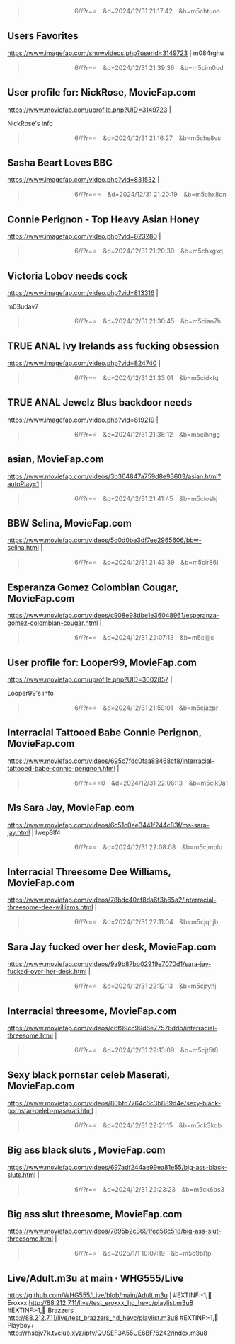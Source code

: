 
>　　　　　　　　6//?r=⭐　&d=2024/12/31 21:17:42　&b=m5chtuon
## Users Favorites
https://www.imagefap.com/showvideos.php?userid=3149723
|
m084rghu

>　　　　　　　　6//?r=⭐　&d=2024/12/31 21:39:36　&b=m5cim0ud
## User profile for: NickRose, MovieFap.com
https://www.moviefap.com/uprofile.php?UID=3149723
|

NickRose's info

>　　　　　　　　6//?r=⭐　&d=2024/12/31 21:16:27　&b=m5chs8vs
## Sasha Beart Loves BBC
https://www.imagefap.com/video.php?vid=831532
|


>　　　　　　　　6//?r=⭐⭐　&d=2024/12/31 21:20:19　&b=m5chx8cn
## Connie Perignon - Top Heavy Asian Honey
https://www.imagefap.com/video.php?vid=823280
|

>　　　　　　　　6//?r=⭐　&d=2024/12/31 21:20:30　&b=m5chxgxq
## Victoria Lobov needs cock
https://www.imagefap.com/video.php?vid=813316
|

m03udav7

>　　　　　　　　6//?r=⭐　&d=2024/12/31 21:30:45　&b=m5cian7h
## TRUE ANAL Ivy Irelands ass fucking obsession
https://www.imagefap.com/video.php?vid=824740
|

>　　　　　　　　6//?r=⭐　&d=2024/12/31 21:33:01　&b=m5cidkfq
## TRUE ANAL Jewelz Blus backdoor needs
https://www.imagefap.com/video.php?vid=819219
|

>　　　　　　　　6//?r=⭐　&d=2024/12/31 21:36:12　&b=m5cihngg
## asian, MovieFap.com
https://www.moviefap.com/videos/3b364847a759d8e93603/asian.html?autoPlay=1
|

>　　　　　　　　6//?r=⭐　&d=2024/12/31 21:41:45　&b=m5cioshj
## BBW Selina, MovieFap.com
https://www.moviefap.com/videos/5d0d0be3df7ee2965606/bbw-selina.html
|

>　　　　　　　　6//?r=⭐　&d=2024/12/31 21:43:39　&b=m5cir86j
## Esperanza Gomez Colombian Cougar, MovieFap.com
https://www.moviefap.com/videos/c908e93dbe1e36048961/esperanza-gomez-colombian-cougar.html
|

>　　　　　　　　6//?r=⭐　&d=2024/12/31 22:07:13　&b=m5cjljjc
## User profile for: Looper99, MovieFap.com
https://www.moviefap.com/uprofile.php?UID=3002857
|

Looper99's info

>　　　　　　　　6//?r=⭐　&d=2024/12/31 21:59:01　&b=m5cjazpr
## Interracial Tattooed Babe Connie Perignon, MovieFap.com
https://www.moviefap.com/videos/695c7fdc0faa88468cf8/interracial-tattooed-babe-connie-perignon.html
|

>　　　　　　　　6//?r=⭐⭐0　&d=2024/12/31 22:06:13　&b=m5cjk9a1
## Ms Sara Jay, MovieFap.com
https://www.moviefap.com/videos/6c51c0ee3441f244c83f/ms-sara-jay.html
|
lwep3lf4
>　　　　　　　　6//?r=⭐　&d=2024/12/31 22:08:08　&b=m5cjmplu
## Interracial Threesome Dee Williams, MovieFap.com
https://www.moviefap.com/videos/78bdc40cf8da6f3b65a2/interracial-threesome-dee-williams.html
|

>　　　　　　　　6//?r=⭐　&d=2024/12/31 22:11:04　&b=m5cjqhjb
## Sara Jay fucked over her desk, MovieFap.com
https://www.moviefap.com/videos/9a9b87bb02919e7070d1/sara-jay-fucked-over-her-desk.html
|

>　　　　　　　　6//?r=⭐　&d=2024/12/31 22:12:13　&b=m5cjryhj
## Interracial threesome, MovieFap.com
https://www.moviefap.com/videos/c6f99cc99d6e77576ddb/interracial-threesome.html
|

>　　　　　　　　6//?r=⭐　&d=2024/12/31 22:13:09　&b=m5cjt5t8
## Sexy black pornstar celeb Maserati, MovieFap.com
https://www.moviefap.com/videos/80bfd7764c6c3b889d4e/sexy-black-pornstar-celeb-maserati.html
|

>　　　　　　　　6//?r=⭐　&d=2024/12/31 22:21:15　&b=m5ck3kqb
## Big ass black sluts , MovieFap.com
https://www.moviefap.com/videos/697adf244ae99ea81e55/big-ass-black-sluts.html
|

>　　　　　　　　6//?r=⭐　&d=2024/12/31 22:23:23　&b=m5ck6bs3
## Big ass slut threesome, MovieFap.com
https://www.moviefap.com/videos/7895b2c3691fed58c518/big-ass-slut-threesome.html
|

>　　　　　　　　6//?r=⭐　&d=2025/1/1 10:07:19　&b=m5d9bl1p
## Live/Adult.m3u at main · WHG555/Live
https://github.com/WHG555/Live/blob/main/Adult.m3u
|
#EXTINF:-1,🔞 Eroxxx
http://88.212.7.11/live/test_eroxxx_hd_hevc/playlist.m3u8
#EXTINF:-1,🔞 Brazzers
http://88.212.7.11/live/test_brazzers_hd_hevc/playlist.m3u8
#EXTINF:-1,🔞 Playboy+
http://rhsbjv7k.tvclub.xyz/iptv/QUSEF3A55UE6BF/6242/index.m3u8